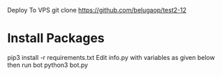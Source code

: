 Deploy To VPS
git clone https://github.com/belugaop/test2-12
# Install Packages
pip3 install -r requirements.txt
Edit info.py with variables as given below then run bot
python3 bot.py
